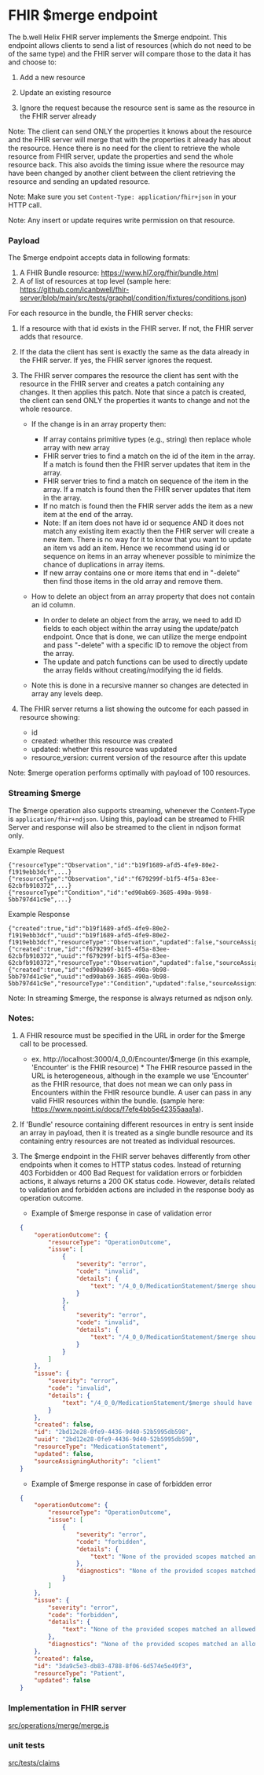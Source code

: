 # FHIR $merge endpoint

The b.well Helix FHIR server implements the $merge endpoint. This endpoint allows clients to send a list of resources (which do not need to be of the same type) and the FHIR server will compare those to the data it has and choose to:

1. Add a new resource
2. Update an existing resource

3. Ignore the request because the resource sent is same as the resource in the FHIR server already

Note: The client can send ONLY the properties it knows about the resource and the FHIR server will merge that with the properties it already has about the resource. Hence there is no need for the client to retrieve the whole resource from FHIR server, update the properties and send the whole resource back. This also avoids the timing issue where the resource may have been changed by another client between the client retrieving the resource and sending an updated resource.

Note: Make sure you set `Content-Type: application/fhir+json` in your HTTP call.

Note: Any insert or update requires write permission on that resource.

### Payload

The $merge endpoint accepts data in following formats:
1. A FHIR Bundle resource: https://www.hl7.org/fhir/bundle.html
2. A of list of resources at top level (sample here: https://github.com/icanbwell/fhir-server/blob/main/src/tests/graphql/condition/fixtures/conditions.json)

For each resource in the bundle, the FHIR server checks:

1. If a resource with that id exists in the FHIR server. If not, the FHIR server adds that resource.
2. If the data the client has sent is exactly the same as the data already in the FHIR server. If yes, the FHIR server ignores the request.
3. The FHIR server compares the resource the client has sent with the resource in the FHIR server and creates a patch containing any changes. It then applies this patch. Note that since a patch is created, the client can send ONLY the properties it wants to change and not the whole resource.

    - If the change is in an array property then:

        - If array contains primitive types (e.g., string) then replace whole array with new array
        - FHIR server tries to find a match on the id of the item in the array. If a match is found then the FHIR server updates that item in the array.
        - FHIR server tries to find a match on sequence of the item in the array. If a match is found then the FHIR server updates that item in the array.
        - If no match is found then the FHIR server adds the item as a new item at the end of the array.
        - Note: If an item does not have id or sequence AND it does not match any existing item exactly then the FHIR server will create a new item. There is no way for it to know that you want to update an item vs add an item. Hence we recommend using id or sequence on items in an array whenever possible to minimize the chance of duplications in array items.
        - If new array contains one or more items that end in "-delete" then find those items in the old array and remove them.

    - How to delete an object from an array property that does not contain an id column.

        - In order to delete an object from the array, we need to add ID fields to each object within the array using the update/patch endpoint. Once that is done, we can utilize the merge endpoint and pass "-delete" with a specific ID to remove the object from the array.
        - The update and patch functions can be used to directly update the array fields without creating/modifying the id fields.

    - Note this is done in a recursive manner so changes are detected in array any levels deep.

4. The FHIR server returns a list showing the outcome for each passed in resource showing:
    - id
    - created: whether this resource was created
    - updated: whether this resource was updated
    - resource_version: current version of the resource after this update

Note: $merge operation performs optimally with payload of 100 resources.

### Streaming $merge
The $merge operation also supports streaming, whenever the Content-Type is `application/fhir+ndjson`. Using this, payload can be streamed to FHIR Server and response will also be streamed to the client in ndjson format only.

Example Request
```
{"resourceType":"Observation","id":"b19f1689-afd5-4fe9-80e2-f1919ebb3dcf",...}
{"resourceType":"Observation","id":"f679299f-b1f5-4f5a-83ee-62cbfb910372",...}
{"resourceType":"Condition","id":"ed90ab69-3685-490a-9b98-5bb797d41c9e",...}
```

Example Response
```
{"created":true,"id":"b19f1689-afd5-4fe9-80e2-f1919ebb3dcf","uuid":"b19f1689-afd5-4fe9-80e2-f1919ebb3dcf","resourceType":"Observation","updated":false,"sourceAssigningAuthority":"bwell"}
{"created":true,"id":"f679299f-b1f5-4f5a-83ee-62cbfb910372","uuid":"f679299f-b1f5-4f5a-83ee-62cbfb910372","resourceType":"Observation","updated":false,"sourceAssigningAuthority":"bwell"}
{"created":true,"id":"ed90ab69-3685-490a-9b98-5bb797d41c9e","uuid":"ed90ab69-3685-490a-9b98-5bb797d41c9e","resourceType":"Condition","updated":false,"sourceAssigningAuthority":"bwell"}
```

Note: In streaming $merge, the response is always returned as ndjson only.

### Notes:

1. A FHIR resource must be specified in the URL in order for the $merge call to be processed.
    * ex. http://localhost:3000/4_0_0/Encounter/$merge (in this example, 'Encounter' is the FHIR resource) \* The FHIR resource passed in the URL is heterogeneous, although in the example we use 'Encounter' as the FHIR resource, that does not mean we can only pass in Encounters within the FHIR resource bundle. A user can pass in any valid FHIR resources within the bundle. (sample here: https://www.npoint.io/docs/f7efe4bb5e42355aaa1a).

2. If 'Bundle' resource containing different resources in entry is sent inside an array in payload, then it is treated as a single bundle resource and its containing entry resources are not treated as individual resources.

3. The $merge endpoint in the FHIR server behaves differently from other endpoints when it comes to HTTP status codes. Instead of returning 403 Forbidden or 400 Bad Request for validation errors or forbidden actions, it always returns a 200 OK status code. However, details related to validation and forbidden actions are included in the response body as operation outcome.
    * Example of $merge response in case of validation error
    ```json
    {
        "operationOutcome": {
            "resourceType": "OperationOutcome",
            "issue": [
                {
                    "severity": "error",
                    "code": "invalid",
                    "details": {
                        "text": "/4_0_0/MedicationStatement/$merge should have required property 'status' :{\"missingProperty\":\"status\"}: at position root"
                    }
                },
                {
                    "severity": "error",
                    "code": "invalid",
                    "details": {
                        "text": "/4_0_0/MedicationStatement/$merge should match exactly one schema in oneOf :{\"passingSchemas\":null}: at position root"
                    }
                }
            ]
        },
        "issue": {
            "severity": "error",
            "code": "invalid",
            "details": {
                "text": "/4_0_0/MedicationStatement/$merge should have required property 'status' :{\"missingProperty\":\"status\"}: at position root"
            }
        },
        "created": false,
        "id": "2bd12e28-0fe9-4436-9d40-52b5995db598",
        "uuid": "2bd12e28-0fe9-4436-9d40-52b5995db598",
        "resourceType": "MedicationStatement",
        "updated": false,
        "sourceAssigningAuthority": "client"
    }
    ```

    * Example of $merge response in case of forbidden error
    ```json
    {
        "operationOutcome": {
            "resourceType": "OperationOutcome",
            "issue": [
                {
                    "severity": "error",
                    "code": "forbidden",
                    "details": {
                        "text": "None of the provided scopes matched an allowed scope.: user test with scopes [patient/*.read] failed access check to [Patient.write]"
                    },
                    "diagnostics": "None of the provided scopes matched an allowed scope.: user test with scopes [patient/*.read] failed access check to [Patient.write]"
                }
            ]
        },
        "issue": {
            "severity": "error",
            "code": "forbidden",
            "details": {
                "text": "None of the provided scopes matched an allowed scope.: user test with scopes [patient/*.read] failed access check to [Patient.write]"
            },
            "diagnostics": "None of the provided scopes matched an allowed scope.: user test with scopes [patient/*.read] failed access check to [Patient.write]"
        },
        "created": false,
        "id": "3da9c5e3-db83-4788-8f06-6d574e5e49f3",
        "resourceType": "Patient",
        "updated": false
    }
    ```

### Implementation in FHIR server

[src/operations/merge/merge.js](../src/operations/merge/merge.js)

### unit tests

[src/tests/claims](../src/tests/claims)
